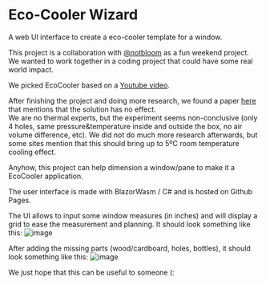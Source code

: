 # Eco-Cooler Wizard

A web UI interface to create a eco-cooler template for a window.

This project is a collaboration with [@notbloom](https://github.com/notbloom) as a fun weekend project. We wanted to work together in a coding project that could have some real world impact. 

We picked EcoCooler based on a [Youtube video](https://youtu.be/op_TO0wP4kI?si=7H-0t51-KGUgs28b).

After finishing the project and doing more research, we found a paper [here](https://www.sciencedirect.com/science/article/pii/S1876610219312093/pdfft?md5=fd3d59c5deeda47e7831608d145a5877&pid=1-s2.0-S1876610219312093-main.pdf) that mentions that the solution has no effect. \
We are no thermal experts, but the experiment seems non-conclusive (only 4 holes, same pressure&temperature inside and outside the box, no air volume difference, etc). We did not do much more research afterwards, but some sites mention that this should bring up to 5ºC room temperature cooling effect.

Anyhow, this project can help dimension a window/pane to make it a EcoCooler application. 

The user interface is made with BlazorWasm / C# and is hosted on Github Pages.

The UI allows to input some window measures (in inches) and will display a grid to ease the measurement and planning.
It should look something like this:
![image](https://github.com/gabrieldelaparra/eco-cooler-wizard/assets/13607136/56031614-7ec5-4452-93f0-be26bdd6bbf9)

After adding the missing parts (wood/cardboard, holes, bottles), it should look something like this:
![image](https://github.com/gabrieldelaparra/eco-cooler-wizard/assets/13607136/085f3302-8c34-4b85-92e2-5b40bd2a51cb)

We just hope that this can be useful to someone (:

